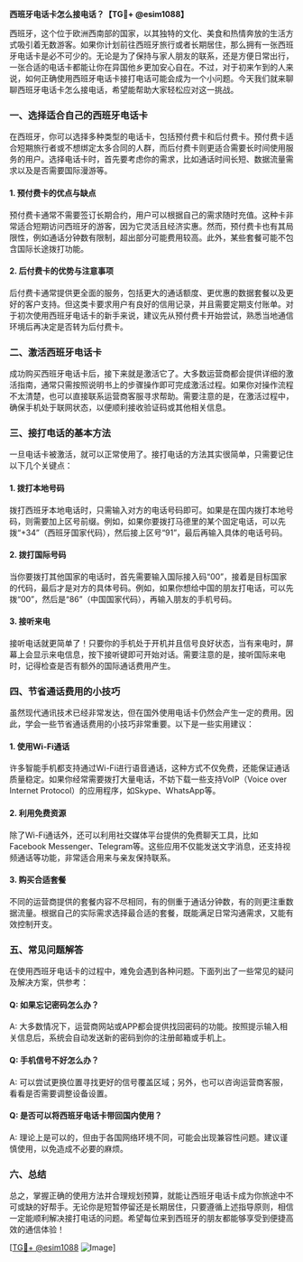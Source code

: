 **西班牙电话卡怎么接电话？【TG💪+ @esim1088】**

西班牙，这个位于欧洲西南部的国家，以其独特的文化、美食和热情奔放的生活方式吸引着无数游客。如果你计划前往西班牙旅行或者长期居住，那么拥有一张西班牙电话卡是必不可少的。无论是为了保持与家人朋友的联系，还是方便日常出行，一张合适的电话卡都能让你在异国他乡更加安心自在。不过，对于初来乍到的人来说，如何正确使用西班牙电话卡接打电话可能会成为一个小问题。今天我们就来聊聊西班牙电话卡怎么接电话，希望能帮助大家轻松应对这一挑战。

### 一、选择适合自己的西班牙电话卡

在西班牙，你可以选择多种类型的电话卡，包括预付费卡和后付费卡。预付费卡适合短期旅行者或不想绑定太多合同的人群，而后付费卡则更适合需要长时间使用服务的用户。选择电话卡时，首先要考虑你的需求，比如通话时间长短、数据流量需求以及是否需要国际漫游等。

#### 1. 预付费卡的优点与缺点
预付费卡通常不需要签订长期合约，用户可以根据自己的需求随时充值。这种卡非常适合短期访问西班牙的游客，因为它灵活且经济实惠。然而，预付费卡也有其局限性，例如通话分钟数有限制，超出部分可能费用较高。此外，某些套餐可能不包含国际长途拨打功能。

#### 2. 后付费卡的优势与注意事项
后付费卡通常提供更全面的服务，包括更大的通话额度、更优惠的数据套餐以及更好的客户支持。但这类卡要求用户有良好的信用记录，并且需要定期支付账单。对于初次使用西班牙电话卡的新手来说，建议先从预付费卡开始尝试，熟悉当地通信环境后再决定是否转为后付费卡。

### 二、激活西班牙电话卡

成功购买西班牙电话卡后，接下来就是激活它了。大多数运营商都会提供详细的激活指南，通常只需按照说明书上的步骤操作即可完成激活过程。如果你对操作流程不太清楚，也可以直接联系运营商客服寻求帮助。需要注意的是，在激活过程中，确保手机处于联网状态，以便顺利接收验证码或其他相关信息。

### 三、接打电话的基本方法

一旦电话卡被激活，就可以正常使用了。接打电话的方法其实很简单，只需要记住以下几个关键点：

#### 1. 拨打本地号码
拨打西班牙本地电话时，只需输入对方的电话号码即可。如果是在国内拨打本地号码，则需要加上区号前缀。例如，如果你要拨打马德里的某个固定电话，可以先拨“+34”（西班牙国家代码），然后接上区号“91”，最后再输入具体的电话号码。

#### 2. 拨打国际号码
当你要拨打其他国家的电话时，首先需要输入国际接入码“00”，接着是目标国家的代码，最后才是对方的具体号码。例如，如果你想给中国的朋友打电话，可以先拨“00”，然后是“86”（中国国家代码），再输入朋友的手机号码。

#### 3. 接听来电
接听电话就更简单了！只要你的手机处于开机并且信号良好状态，当有来电时，屏幕上会显示来电信息，按下接听键即可开始对话。需要注意的是，接听国际来电时，记得检查是否有额外的国际通话费用产生。

### 四、节省通话费用的小技巧

虽然现代通讯技术已经非常发达，但在国外使用电话卡仍然会产生一定的费用。因此，学会一些节省通话费用的小技巧非常重要。以下是一些实用建议：

#### 1. 使用Wi-Fi通话
许多智能手机都支持通过Wi-Fi进行语音通话，这种方式不仅免费，还能保证通话质量稳定。如果你经常需要拨打大量电话，不妨下载一些支持VoIP（Voice over Internet Protocol）的应用程序，如Skype、WhatsApp等。

#### 2. 利用免费资源
除了Wi-Fi通话外，还可以利用社交媒体平台提供的免费聊天工具，比如Facebook Messenger、Telegram等。这些应用不仅能发送文字消息，还支持视频通话等功能，非常适合用来与亲友保持联系。

#### 3. 购买合适套餐
不同的运营商提供的套餐内容不尽相同，有的侧重于通话分钟数，有的则更注重数据流量。根据自己的实际需求选择最合适的套餐，既能满足日常沟通需求，又能有效控制开支。

### 五、常见问题解答

在使用西班牙电话卡的过程中，难免会遇到各种问题。下面列出了一些常见的疑问及解决方案，供参考：

#### Q: 如果忘记密码怎么办？
A: 大多数情况下，运营商网站或APP都会提供找回密码的功能。按照提示输入相关信息后，系统会自动发送新的密码到你的注册邮箱或手机上。

#### Q: 手机信号不好怎么办？
A: 可以尝试更换位置寻找更好的信号覆盖区域；另外，也可以咨询运营商客服，看看是否需要调整设备设置。

#### Q: 是否可以将西班牙电话卡带回国内使用？
A: 理论上是可以的，但由于各国网络环境不同，可能会出现兼容性问题。建议谨慎使用，以免造成不必要的麻烦。

### 六、总结

总之，掌握正确的使用方法并合理规划预算，就能让西班牙电话卡成为你旅途中不可或缺的好帮手。无论你是短暂停留还是长期居住，只要遵循上述指导原则，相信一定能顺利解决接打电话的问题。希望每位来到西班牙的朋友都能够享受到便捷高效的通信体验！

[[TG💪+ @esim1088](https://t.me/s/esim1088) ![Image](https://i.postimg.cc/4NQfJmqS/Snipaste-2025-05-13-00-14-12.png)]